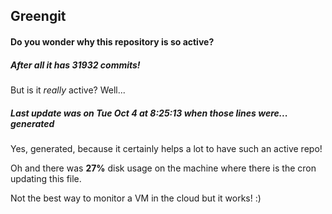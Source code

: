 ## Greengit

#### Do you wonder why this repository is so active?

##### After all it has 31932 commits!

But is it *really* active? Well...

##### Last update was on Tue Oct 4 at 8:25:13 when those lines were... generated

Yes, generated, because it certainly helps a lot to have such an active repo!

Oh and there was **27%** disk usage on the machine
where there is the cron updating this file.

Not the best way to monitor a VM in the cloud but it works! :)
